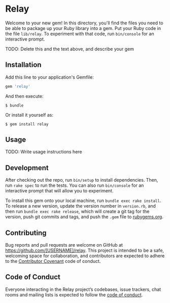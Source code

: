 # Relay

Welcome to your new gem! In this directory, you'll find the files you need to be able to package up your Ruby library into a gem. Put your Ruby code in the file `lib/relay`. To experiment with that code, run `bin/console` for an interactive prompt.

TODO: Delete this and the text above, and describe your gem

## Installation

Add this line to your application's Gemfile:

```ruby
gem 'relay'
```

And then execute:

    $ bundle

Or install it yourself as:

    $ gem install relay

## Usage

TODO: Write usage instructions here

## Development

After checking out the repo, run `bin/setup` to install dependencies. Then, run `rake spec` to run the tests. You can also run `bin/console` for an interactive prompt that will allow you to experiment.

To install this gem onto your local machine, run `bundle exec rake install`. To release a new version, update the version number in `version.rb`, and then run `bundle exec rake release`, which will create a git tag for the version, push git commits and tags, and push the `.gem` file to [rubygems.org](https://rubygems.org).

## Contributing

Bug reports and pull requests are welcome on GitHub at https://github.com/[USERNAME]/relay. This project is intended to be a safe, welcoming space for collaboration, and contributors are expected to adhere to the [Contributor Covenant](http://contributor-covenant.org) code of conduct.

## Code of Conduct

Everyone interacting in the Relay project’s codebases, issue trackers, chat rooms and mailing lists is expected to follow the [code of conduct](https://github.com/[USERNAME]/relay/blob/master/CODE_OF_CONDUCT.md).
